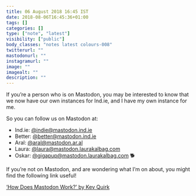 ```yaml
---
title: 06 August 2018 16:45 IST
date: 2018-08-06T16:45:36+01:00
tags: []
categories: []
type: ["note", "latest"]
visibility: ["public"]
body_classes: "notes latest colours-008"
twitterurl: ""
mastodonurl: ""
instagramurl: ""
image: ""
imagealt: ""
description: ""
---
```


If you’re a person who is on Mastodon, you may be interested to know that we now have our own instances for Ind.ie, and I have my own instance for me.<!--more-->

So you can follow us on Mastodon at:

- Ind.ie: [@indie@mastodon.ind.ie](https://mastodon.ind.ie/@indie)
- Better: [@better@mastodon.ind.ie](https://mastodon.ind.ie/@better)
- Aral: [@aral@mastodon.ar.al](https://mastodon.ar.al/@aral)
- Laura: [@laura@mastodon.laurakalbag.com](https://mastodon.laurakalbag.com/@laura)
- Oskar: [@gigapup@mastodon.laurakalbag.com](https://mastodon.laurakalbag.com/@gigapup) 🐕

If you’re not on Mastodon, and are wondering what I’m on about, you might find the following link useful!

[‘How Does Mastodon Work?’ by Kev Quirk](https://kevq.uk/how-does-mastodon-work/)